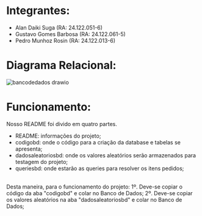 # Integrantes:
- Alan Daiki Suga (RA: 24.122.051-6)
- Gustavo Gomes Barbosa (RA: 24.122.061-5)
- Pedro Munhoz Rosin (RA: 24.122.013-6)

# Diagrama Relacional:
![bancodedados drawio](https://github.com/pedromr10/BancoDados/assets/114040568/ea5868e4-6792-4967-9470-783442a10acf)

# Funcionamento:
Nosso README foi divido em quatro partes.
* README: informações do projeto;
* codigobd: onde o código para a criação da database e tabelas se apresenta;
* dadosaleatoriosbd: onde os valores aleatórios serão armazenados para testagem do projeto;
* queriesbd: onde estarão as queries para resolver os itens pedidos;
<br>
Desta maneira, para o funcionamento do projeto:
1º. Deve-se copiar o código da aba "codigobd" e colar no Banco de Dados;
2º. Deve-se copiar os valores aleatórios na aba "dadosaleatoriosbd" e colar no Banco de Dados;
